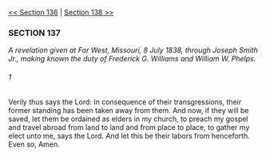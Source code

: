 [<< Section 136](Section%20136.md)  |  [Section 138 >>](Section%20138.md)

### SECTION 137

*A revelation given at Far West, Missouri, 8 July 1838, through Joseph Smith Jr., making known the duty of Frederick G. Williams and William W. Phelps.*

###### 1
Verily thus says the Lord: In consequence of their transgressions, their former standing has been taken away from them. And now, if they will be saved, let them be ordained as elders in my church, to preach my gospel and travel abroad from land to land and from place to place, to gather my elect unto me, says the Lord. And let this be their labors from henceforth. Even so, Amen.